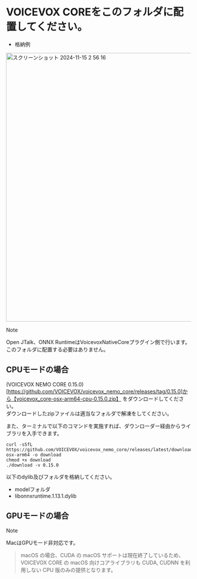 # VOICEVOX COREをこのフォルダに配置してください。

- 格納例<br/>
<img width="730" alt="スクリーンショット 2024-11-15 2 56 16" src="https://github.com/user-attachments/assets/13aa856a-8bc9-452d-b053-0aa9332a3f4e">

> [!NOTE]
> Open JTalk、ONNX RuntimeはVoicevoxNativeCoreプラグイン側で行います。このフォルダに配置する必要はありません。

## CPUモードの場合

(VOICEVOX NEMO CORE 0.15.0)[https://github.com/VOICEVOX/voicevox_nemo_core/releases/tag/0.15.0]から【voicevox_core-osx-arm64-cpu-0.15.0.zip】
をダウンロードしてください。<br/>
ダウンロードしたzipファイルは適当なフォルダで解凍をしてください。

また、ターミナルで以下のコマンドを実施すれば、ダウンローダー経由からライブラリを入手できます。

```
curl -sSfL https://github.com/VOICEVOX/voicevox_nemo_core/releases/latest/download/download-osx-arm64 -o download
chmod +x download
./download -v 0.15.0
```

以下のdylib及びフォルダを格納してください。

* modelフォルダ
* libonnxruntime.1.13.1.dylib

## GPUモードの場合

> [!NOTE]
> MacはGPUモード非対応です。
> > macOS の場合、CUDA の macOS サポートは現在終了しているため、VOICEVOX CORE の macOS 向けコアライブラリも CUDA, CUDNN を利用しない CPU 版のみの提供となります。
